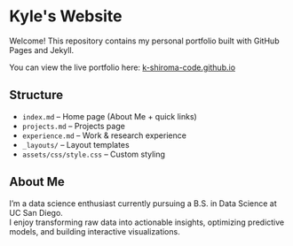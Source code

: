 # Kyle's Website

Welcome! This repository contains my personal portfolio built with GitHub Pages and Jekyll.  

You can view the live portfolio here: [k-shiroma-code.github.io](https://k-shiroma-code.github.io)

## Structure

- `index.md` – Home page (About Me + quick links)  
- `projects.md` – Projects page  
- `experience.md` – Work & research experience  
- `_layouts/` – Layout templates  
- `assets/css/style.css` – Custom styling  

## About Me

I’m a data science enthusiast currently pursuing a B.S. in Data Science at UC San Diego.  
I enjoy transforming raw data into actionable insights, optimizing predictive models, and building interactive visualizations.
